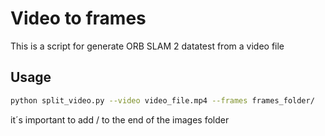 # Video to frames 
This is a script for generate ORB SLAM 2 datatest from a video file 

## Usage
```bash
python split_video.py --video video_file.mp4 --frames frames_folder/
```
it´s important to add / to the end of the images folder
